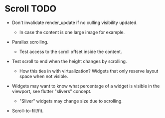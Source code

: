 # Scroll TODO

* Don't invalidate render_update if no culling visibility updated.
    - In case the content is one large image for example.

* Parallax scrolling.
    - Test access to the scroll offset inside the content.

* Test scroll to end when the height changes by scrolling.
    - How this ties in with virtualization? Widgets that only reserve layout space when not visible.

* Widgets may want to know what percentage of a widget is visible in the viewport, see flutter "slivers" concept.
    - "Sliver" widgets may change size due to scrolling.

* Scroll-to-fill/fit.